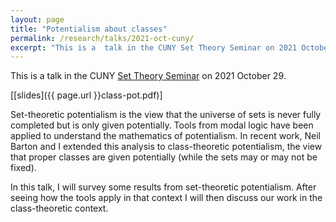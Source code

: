 ```yaml
---
layout: page
title: "Potentialism about classes"
permalink: /research/talks/2021-oct-cuny/
excerpt: "This is a  talk in the CUNY Set Theory Seminar on 2021 October 29..."
---
```


This is a  talk in the CUNY [Set Theory Seminar](https://nylogic.github.io/set-theory-seminar.html) on 2021 October 29.

[[slides]({{ page.url }}class-pot.pdf)]

Set-theoretic potentialism is the view that the universe of sets is never fully completed but is only given potentially. Tools from modal logic have been applied to understand the mathematics of potentialism. In recent work, Neil Barton and I extended this analysis to class-theoretic potentialism, the view that proper classes are given potentially (while the sets may or may not be fixed).

In this talk, I will survey some results from set-theoretic potentialism. After seeing how the tools apply in that context I will then discuss our work in the class-theoretic context.
